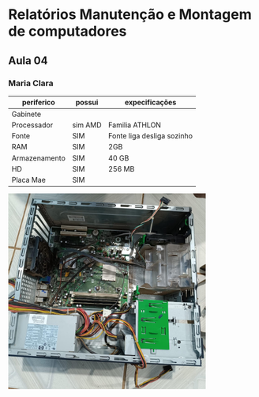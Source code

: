 # Relatórios Manutenção e Montagem de computadores 
## Aula 04 
### Maria Clara  
 

|periferico  |possui   |expecificações 
-------------|---------|----------
Gabinete     |         |
Processador  |sim AMD  |Familia ATHLON
Fonte        |SIM      |Fonte liga desliga sozinho
RAM          |SIM      |2GB
Armazenamento|SIM      |40 GB
HD           |SIM      |256 MB
Placa Mae    |SIM 

<img src="gabinete.jpeg" alt="gabinete" width="400"/>

